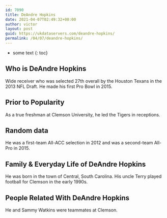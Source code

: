 ```yaml
---
id: 7090
title: DeAndre Hopkins
date: 2021-04-07T02:49:32+00:00
author: victor
layout: post
guid: https://ukdataservers.com/deandre-hopkins/
permalink: /04/07/deandre-hopkins/
---
```


* some text
{: toc}


## Who is DeAndre Hopkins



Wide receiver who was selected 27th overall by the Houston Texans in the 2013 NFL Draft. He made his first Pro Bowl in 2015.

                
                
                
## Prior to Popularity



As a true freshman at Clemson University, he led the Tigers in receptions.

                
                
                
## Random data



He was a first-team All-ACC selection in 2012 and was a second-team All-Pro in 2015.

                
                
                
## Family & Everyday Life of DeAndre Hopkins



He was born in the town of Central, South Carolina. His uncle Terry played football for Clemson in the early 1990s.

                
                
                
## People Related With DeAndre Hopkins



He and Sammy Watkins were teammates at Clemson.

                
              
            
          
          
          